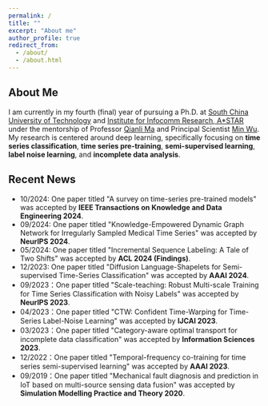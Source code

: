 ```yaml
---
permalink: /
title: ""
excerpt: "About me"
author_profile: true
redirect_from: 
  - /about/
  - /about.html
---
```


## About Me
I am currently in my fourth (final) year of pursuing a Ph.D. at [South China University of Technology](https://www.scut.edu.cn/en/) and [Institute for Infocomm Research, A*STAR](https://www.a-star.edu.sg/i2r) under the mentorship of Professor [Qianli Ma](http://www2.scut.edu.cn/qianlima/) and Principal Scientist [Min Wu](https://sites.google.com/site/wumincf/). My research is centered around deep learning, specifically focusing on **time series classification**, **time series pre-training**, **semi-supervised learning**,  **label noise learning**, and **incomplete data analysis**.

## Recent News
* 10/2024: One paper titled "A survey on time-series pre-trained models" was accepted by __IEEE Transactions on Knowledge and Data Engineering 2024__.
* 09/2024: One paper titled "Knowledge-Empowered Dynamic Graph Network for Irregularly Sampled Medical Time Series" was accepted by __NeurIPS 2024__.
* 05/2024: One paper titled "Incremental Sequence Labeling: A Tale of Two Shifts" was accepted by __ACL 2024 (Findings)__.
* 12/2023: One paper titled "Diffusion Language-Shapelets for Semi-supervised Time-Series Classification" was accepted by __AAAI 2024__.
* 09/2023：One paper titled "Scale-teaching: Robust Multi-scale Training for Time Series Classification with Noisy Labels" was accepted by __NeurIPS 2023__.
* 04/2023：One paper titled "CTW: Confident Time-Warping for Time-Series Label-Noise Learning" was accepted by __IJCAI 2023__.
* 03/2023：One paper titled "Category-aware optimal transport for incomplete data classification" was accepted by __Information Sciences 2023__.
* 12/2022：One paper titled "Temporal-frequency co-training for time series semi-supervised learning" was accepted by __AAAI 2023__.
* 09/2019：One paper titled "Mechanical fault diagnosis and prediction in IoT based on multi-source sensing data fusion" was accepted by __Simulation Modelling Practice and Theory 2020__.

